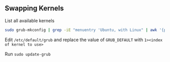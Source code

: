 ## Swapping Kernels
List all available kernels
```sh
sudo grub-mkconfig | grep -iE "menuentry 'Ubuntu, with Linux" | awk '{print i++ " : " $1, $2, $3, $4, $5, $6, $7}'
```

Edit `/etc/default/grub` and replace the value of `GRUB_DEFAULT` with `1><index of kernel to use>`

Run `sudo update-grub`